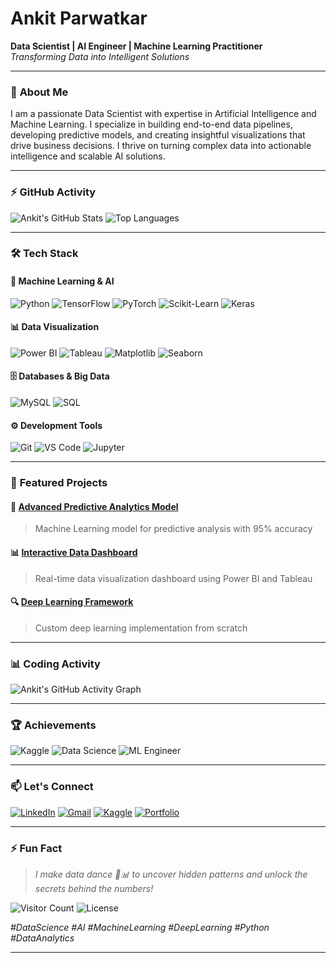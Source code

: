 # **Ankit Parwatkar** 
**Data Scientist | AI Engineer | Machine Learning Practitioner**  
*Transforming Data into Intelligent Solutions*  

---

### 🚀 **About Me**
I am a passionate Data Scientist with expertise in Artificial Intelligence and Machine Learning. I specialize in building end-to-end data pipelines, developing predictive models, and creating insightful visualizations that drive business decisions. I thrive on turning complex data into actionable intelligence and scalable AI solutions.

---

### ⚡ **GitHub Activity**
![Ankit's GitHub Stats](https://github-readme-stats.vercel.app/api?username=ankitparwatkar&show_icons=true&theme=radical&hide_border=true)
![Top Languages](https://github-readme-stats.vercel.app/api/top-langs/?username=ankitparwatkar&layout=compact&theme=radical&hide_border=true)

---

### 🛠️ **Tech Stack**

#### **🤖 Machine Learning & AI**
![Python](https://img.shields.io/badge/Python-3776AB?style=for-the-badge&logo=python&logoColor=white)
![TensorFlow](https://img.shields.io/badge/TensorFlow-FF6F00?style=for-the-badge&logo=tensorflow&logoColor=white)
![PyTorch](https://img.shields.io/badge/PyTorch-EE4C2C?style=for-the-badge&logo=pytorch&logoColor=white)
![Scikit-Learn](https://img.shields.io/badge/Scikit_Learn-F7931E?style=for-the-badge&logo=scikit-learn&logoColor=white)
![Keras](https://img.shields.io/badge/Keras-D00000?style=for-the-badge&logo=keras&logoColor=white)

#### 📊 **Data Visualization**
![Power BI](https://img.shields.io/badge/Power_BI-F2C811?style=for-the-badge&logo=powerbi&logoColor=black)
![Tableau](https://img.shields.io/badge/Tableau-E97627?style=for-the-badge&logo=tableau&logoColor=white)
![Matplotlib](https://img.shields.io/badge/Matplotlib-11557C?style=for-the-badge&logo=matplotlib&logoColor=white)
![Seaborn](https://img.shields.io/badge/Seaborn-4CAF50?style=for-the-badge&logo=seaborn&logoColor=white)

#### 🗄️ **Databases & Big Data**
![MySQL](https://img.shields.io/badge/MySQL-4479A1?style=for-the-badge&logo=mysql&logoColor=white)
![SQL](https://img.shields.io/badge/SQL-003B57?style=for-the-badge&logo=sql&logoColor=white)

#### ⚙️ **Development Tools**
![Git](https://img.shields.io/badge/Git-F05032?style=for-the-badge&logo=git&logoColor=white)
![VS Code](https://img.shields.io/badge/VS_Code-007ACC?style=for-the-badge&logo=visual-studio-code&logoColor=white)
![Jupyter](https://img.shields.io/badge/Jupyter-F37626?style=for-the-badge&logo=jupyter&logoColor=white)

---

### 🌟 **Featured Projects**

#### 🤖 [Advanced Predictive Analytics Model](https://github.com/ankitparwatkar/fraudguard-pro-online-payment-fraud-detection-app)
> Machine Learning model for predictive analysis with 95% accuracy

#### 📊 [Interactive Data Dashboard](https://github.com/ankitparwatkar/)
> Real-time data visualization dashboard using Power BI and Tableau

#### 🔍 [Deep Learning Framework](https://github.com/ankitparwatkar/deep-learning)
> Custom deep learning implementation from scratch

---

### 📊 **Coding Activity**
<!-- GitHub Readme Activity Graph -->
![Ankit's GitHub Activity Graph](https://github-readme-activity-graph.vercel.app/graph?username=ankitparwatkar&theme=react-dark&hide_border=true)

---

### 🏆 **Achievements**
![Kaggle](https://img.shields.io/badge/Kaggle-Expert-20BEFF?style=for-the-badge&logo=kaggle&logoColor=white)
![Data Science](https://img.shields.io/badge/Data_Science-Specialist-blueviolet?style=for-the-badge)
![ML Engineer](https://img.shields.io/badge/ML_Engineer-Advanced-orange?style=for-the-badge)

---

### 📫 **Let's Connect**

[![LinkedIn](https://img.shields.io/badge/LinkedIn-0A66C2?style=for-the-badge&logo=linkedin&logoColor=white)](https://www.linkedin.com/in/ankit-parwatkar-/)
[![Gmail](https://img.shields.io/badge/Gmail-EA4335?style=for-the-badge&logo=gmail&logoColor=white)](mailto:ankitparwatkar35@gmail.com)
[![Kaggle](https://img.shields.io/badge/Kaggle-20BEFF?style=for-the-badge&logo=kaggle&logoColor=white)](https://kaggle.com/ankitparwatkar)
[![Portfolio](https://img.shields.io/badge/Portfolio-000000?style=for-the-badge&logo=about.me&logoColor=white)](https://ankitparwatkar.github.io)

---

### ⚡ **Fun Fact**
> *I make data dance 💃📊 to uncover hidden patterns and unlock the secrets behind the numbers!*

![Visitor Count](https://komarev.com/ghpvc/?username=ankitparwatkar&color=blueviolet&style=flat-square)
![License](https://img.shields.io/badge/License-MIT-yellow.svg)

*#DataScience #AI #MachineLearning #DeepLearning #Python #DataAnalytics*

---
